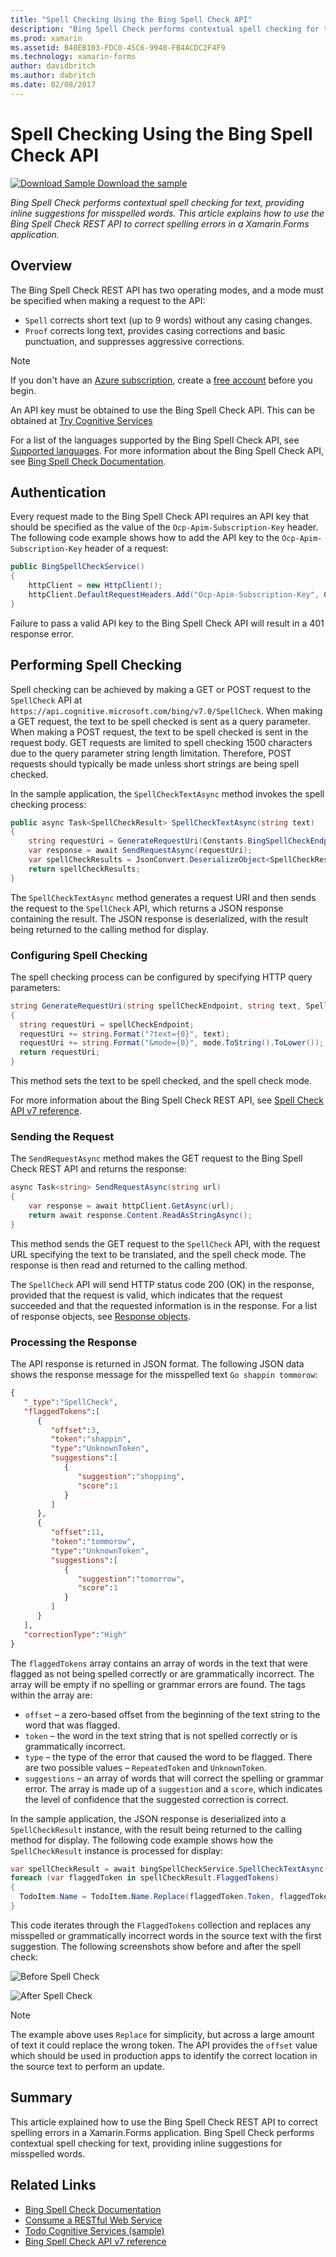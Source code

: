 ```yaml
---
title: "Spell Checking Using the Bing Spell Check API"
description: "Bing Spell Check performs contextual spell checking for text, providing inline suggestions for misspelled words. This article explains how to use the Bing Spell Check REST API to correct spelling errors in a Xamarin.Forms application."
ms.prod: xamarin
ms.assetid: B40EB103-FDC0-45C6-9940-FB4ACDC2F4F9
ms.technology: xamarin-forms
author: davidbritch
ms.author: dabritch
ms.date: 02/08/2017
---
```


# Spell Checking Using the Bing Spell Check API

[![Download Sample](~/media/shared/download.png) Download the sample](https://docs.microsoft.com/samples/xamarin/xamarin-forms-samples/webservices-todocognitiveservices)

_Bing Spell Check performs contextual spell checking for text, providing inline suggestions for misspelled words. This article explains how to use the Bing Spell Check REST API to correct spelling errors in a Xamarin.Forms application._

## Overview

The Bing Spell Check REST API has two operating modes, and a mode must be specified when making a request to the API:

- `Spell` corrects short text (up to 9 words) without any casing changes.
- `Proof` corrects long text, provides casing corrections and basic punctuation, and suppresses aggressive corrections.

> [!NOTE]
> If you don't have an [Azure subscription](/azure/guides/developer/azure-developer-guide#understanding-accounts-subscriptions-and-billing), create a [free account](https://aka.ms/azfree-docs-mobileapps) before you begin.

An API key must be obtained to use the Bing Spell Check API. This can be obtained at [Try Cognitive Services](https://azure.microsoft.com/try/cognitive-services/)

For a list of the languages supported by the Bing Spell Check API, see [Supported languages](/azure/cognitive-services/bing-spell-check/bing-spell-check-supported-languages/). For more information about the Bing Spell Check API, see [Bing Spell Check Documentation](/azure/cognitive-services/bing-spell-check/).

## Authentication

Every request made to the Bing Spell Check API requires an API key that should be specified as the value of the `Ocp-Apim-Subscription-Key` header. The following code example shows how to add the API key to the `Ocp-Apim-Subscription-Key` header of a request:

```csharp
public BingSpellCheckService()
{
    httpClient = new HttpClient();
    httpClient.DefaultRequestHeaders.Add("Ocp-Apim-Subscription-Key", Constants.BingSpellCheckApiKey);
}
```

Failure to pass a valid API key to the Bing Spell Check API will result in a 401 response error.

## Performing Spell Checking

Spell checking can be achieved by making a GET or POST request to the `SpellCheck` API at `https://api.cognitive.microsoft.com/bing/v7.0/SpellCheck`. When making a GET request, the text to be spell checked is sent as a query parameter. When making a POST request, the text to be spell checked is sent in the request body. GET requests are limited to spell checking 1500 characters due to the query parameter string length limitation. Therefore, POST requests should typically be made unless short strings are being spell checked.

In the sample application, the `SpellCheckTextAsync` method invokes the spell checking process:

```csharp
public async Task<SpellCheckResult> SpellCheckTextAsync(string text)
{
    string requestUri = GenerateRequestUri(Constants.BingSpellCheckEndpoint, text, SpellCheckMode.Spell);
    var response = await SendRequestAsync(requestUri);
    var spellCheckResults = JsonConvert.DeserializeObject<SpellCheckResult>(response);
    return spellCheckResults;
}
```

The `SpellCheckTextAsync` method generates a request URI and then sends the request to the `SpellCheck` API, which returns a JSON response containing the result. The JSON response is deserialized, with the result being returned to the calling method for display.

### Configuring Spell Checking

The spell checking process can be configured by specifying HTTP query parameters:

```csharp
string GenerateRequestUri(string spellCheckEndpoint, string text, SpellCheckMode mode)
{
  string requestUri = spellCheckEndpoint;
  requestUri += string.Format("?text={0}", text);                         // text to spell check
  requestUri += string.Format("&mode={0}", mode.ToString().ToLower());    // spellcheck mode - proof or spell
  return requestUri;
}
```

This method sets the text to be spell checked, and the spell check mode.

For more information about the Bing Spell Check REST API, see [Spell Check API v7 reference](/rest/api/cognitiveservices/bing-spell-check-api-v7-reference/).

### Sending the Request

The `SendRequestAsync` method makes the GET request to the Bing Spell Check REST API and returns the response:

```csharp
async Task<string> SendRequestAsync(string url)
{
    var response = await httpClient.GetAsync(url);
    return await response.Content.ReadAsStringAsync();
}
```

This method sends the GET request to the `SpellCheck` API, with the request URL specifying the text to be translated, and the spell check mode. The response is then read and returned to the calling method.

The `SpellCheck` API will send HTTP status code 200 (OK) in the response, provided that the request is valid, which indicates that the request succeeded and that the requested information is in the response. For a list of response objects, see [Response objects](/rest/api/cognitiveservices/bing-spell-check-api-v7-reference#response-objects).

### Processing the Response

The API response is returned in JSON format. The following JSON data shows the response message for the misspelled text `Go shappin tommorow`:

```json
{  
   "_type":"SpellCheck",
   "flaggedTokens":[  
      {  
         "offset":3,
         "token":"shappin",
         "type":"UnknownToken",
         "suggestions":[  
            {  
               "suggestion":"shopping",
               "score":1
            }
         ]
      },
      {  
         "offset":11,
         "token":"tommorow",
         "type":"UnknownToken",
         "suggestions":[  
            {  
               "suggestion":"tomorrow",
               "score":1
            }
         ]
      }
   ],
   "correctionType":"High"
}
```

The `flaggedTokens` array contains an array of words in the text that were flagged as not being spelled correctly or are grammatically incorrect. The array will be empty if no spelling or grammar errors are found. The tags within the array are:

- `offset` – a zero-based offset from the beginning of the text string to the word that was flagged.
- `token` – the word in the text string that is not spelled correctly or is grammatically incorrect.
- `type` – the type of the error that caused the word to be flagged. There are two possible values – `RepeatedToken` and `UnknownToken`.
- `suggestions` – an array of words that will correct the spelling or grammar error. The array is made up of a `suggestion` and a `score`, which indicates the level of confidence that the suggested correction is correct.

In the sample application, the JSON response is deserialized into a `SpellCheckResult` instance, with the result being returned to the calling method for display. The following code example shows how the `SpellCheckResult` instance is processed for display:

```csharp
var spellCheckResult = await bingSpellCheckService.SpellCheckTextAsync(TodoItem.Name);
foreach (var flaggedToken in spellCheckResult.FlaggedTokens)
{
  TodoItem.Name = TodoItem.Name.Replace(flaggedToken.Token, flaggedToken.Suggestions.FirstOrDefault().Suggestion);
}
```

This code iterates through the `FlaggedTokens` collection and replaces any misspelled or grammatically incorrect words in the source text with the first suggestion. The following screenshots show before and after the spell check:

![](spell-check-images/before-spell-check.png "Before Spell Check")

![](spell-check-images/after-spell-check.png "After Spell Check")

> [!NOTE]
> The example above uses `Replace` for simplicity, but across a large amount of text it
> could replace the wrong token. The API provides the `offset` value which should be
> used in production apps to identify the correct location in the source text to perform an update.

## Summary

This article explained how to use the Bing Spell Check REST API to correct spelling errors in a Xamarin.Forms application. Bing Spell Check performs contextual spell checking for text, providing inline suggestions for misspelled words.

## Related Links

- [Bing Spell Check Documentation](/azure/cognitive-services/bing-spell-check/)
- [Consume a RESTful Web Service](~/xamarin-forms/data-cloud/web-services/rest.md)
- [Todo Cognitive Services (sample)](https://docs.microsoft.com/samples/xamarin/xamarin-forms-samples/webservices-todocognitiveservices)
- [Bing Spell Check API v7 reference](/rest/api/cognitiveservices/bing-spell-check-api-v7-reference/)
